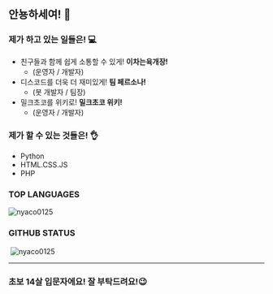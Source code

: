 ## 안뇽하세여! 👋

### 제가 하고 있는 일들은! 💻
- 친구들과 함께 쉽게 소통할 수 있게! **이차는육개장!** 
  - (운영자 / 개발자)
- 디스코드를 더욱 더 재미있게! **팀 페르소나!** 
  - (봇 개발자 / 팀장)
- 밀크초코를 위키로! **밀크초코 위키!** 
  - (운영자 / 개발자)

### 제가 할 수 있는 것들은! 👌
- Python
- HTML.CSS.JS
- PHP

### TOP LANGUAGES
<p><img align="left" src="https://github-readme-stats.vercel.app/api/top-langs?username=nyaco0125&show_icons=true&locale=en&layout=compact" alt="nyaco0125" /></p><br />  



### GITHUB STATUS
<p>&nbsp;<img align="center" src="https://github-readme-stats.vercel.app/api?username=nyaco0125&show_icons=true&locale=en" alt="nyaco0125" /></p>
<hr/>

### 초보 14살 입문자에요! 잘 부탁드려요!😉


